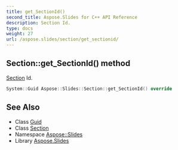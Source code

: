 ```yaml
---
title: get_SectionId()
second_title: Aspose.Slides for C++ API Reference
description: Section Id.
type: docs
weight: 27
url: /aspose.slides/section/get_sectionid/
---
```

## Section::get_SectionId() method


[Section](../) Id.

```cpp
System::Guid Aspose::Slides::Section::get_SectionId() override
```

## See Also

* Class [Guid](../../../system/guid/)
* Class [Section](../)
* Namespace [Aspose::Slides](../../)
* Library [Aspose.Slides](../../../)